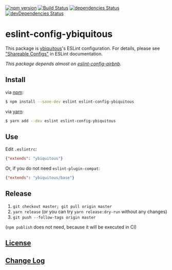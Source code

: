 [![npm version](https://badge.fury.io/js/eslint-config-ybiquitous.svg)](https://badge.fury.io/js/eslint-config-ybiquitous)
[![Build Status](https://travis-ci.org/ybiquitous/eslint-config-ybiquitous.svg?branch=master)](https://travis-ci.org/ybiquitous/eslint-config-ybiquitous)
[![dependencies Status](https://david-dm.org/ybiquitous/eslint-config-ybiquitous/status.svg)](https://david-dm.org/ybiquitous/eslint-config-ybiquitous)
[![devDependencies Status](https://david-dm.org/ybiquitous/eslint-config-ybiquitous/dev-status.svg)](https://david-dm.org/ybiquitous/eslint-config-ybiquitous?type=dev)

# eslint-config-ybiquitous

This package is [ybiquitous](https://github.com/ybiquitous)'s ESLint configuration.
For details, please see ["Shareable Configs"](http://eslint.org/docs/developer-guide/shareable-configs) in ESLint documentation.

*This package depends almost on [eslint-config-airbnb](https://www.npmjs.com/package/eslint-config-airbnb).*

## Install

via [npm](https://www.npmjs.com/):

```sh
$ npm install --save-dev eslint eslint-config-ybiquitous
```

via [yarn](https://yarnpkg.com/):

```sh
$ yarn add --dev eslint eslint-config-ybiquitous
```

## Use

Edit `.eslintrc`:

``` json
{"extends": "ybiquitous"}
```

Or, if you do not need `eslint-plugin-compat`:

``` json
{"extends": "ybiquitous/base"}
```

## Release

1. `git checkout master; git pull origin master`
2. `yarn release` (or you can try `yarn release:dry-run` without any changes)
3. `git push --follow-tags origin master`

(`npm publish` does not need, because it will be executed in CI)

## [License](LICENSE)

## [Change Log](CHANGELOG.md)

